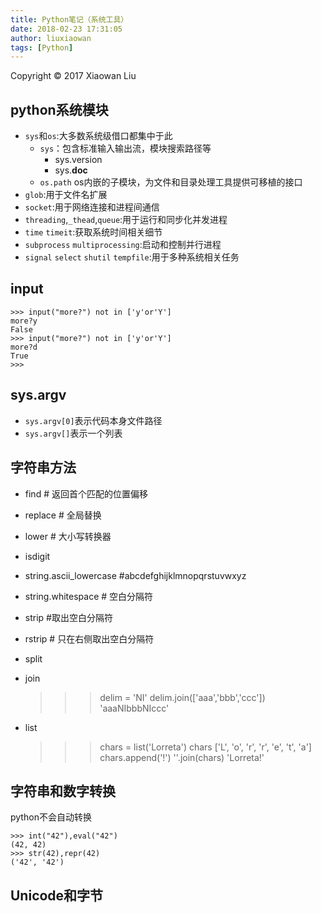 ```yaml
---
title: Python笔记（系统工具）
date: 2018-02-23 17:31:05
author: liuxiaowan
tags: [Python]
---
```


Copyright © 2017 Xiaowan Liu


## python系统模块
- `sys`和`os`:大多数系统级借口都集中于此
  - `sys`：包含标准输入输出流，模块搜索路径等
    - sys.version
    - sys.__doc__
  - `os.path` os内嵌的子模块，为文件和目录处理工具提供可移植的接口
- `glob`:用于文件名扩展
- `socket`:用于网络连接和进程间通信
- `threading`,`_thead`,`queue`:用于运行和同步化并发进程
- `time` `timeit`:获取系统时间相关细节
- `subprocess` `multiprocessing`:启动和控制并行进程
- `signal` `select` `shutil` `tempfile`:用于多种系统相关任务


## input

```
>>> input("more?") not in ['y'or'Y']
more?y
False
>>> input("more?") not in ['y'or'Y']
more?d
True
>>>

```

## sys.argv

- `sys.argv[0]`表示代码本身文件路径
- `sys.argv[]`表示一个列表

## 字符串方法

- find  # 返回首个匹配的位置偏移
- replace # 全局替换
- lower # 大小写转换器
- isdigit
- string.ascii_lowercase   #abcdefghijklmnopqrstuvwxyz
- string.whitespace # 空白分隔符
- strip #取出空白分隔符
- rstrip # 只在右侧取出空白分隔符
- split
- join

    >>> delim = 'NI'
    >>> delim.join(['aaa','bbb','ccc'])
    'aaaNIbbbNIccc'

- list

    >>> chars = list('Lorreta')
    >>> chars
    ['L', 'o', 'r', 'r', 'e', 't', 'a']
    >>> chars.append('!')
    >>> ''.join(chars)
    'Lorreta!'

## 字符串和数字转换

python不会自动转换

    >>> int("42"),eval("42")
    (42, 42)
    >>> str(42),repr(42)
    ('42', '42')

## Unicode和字节

